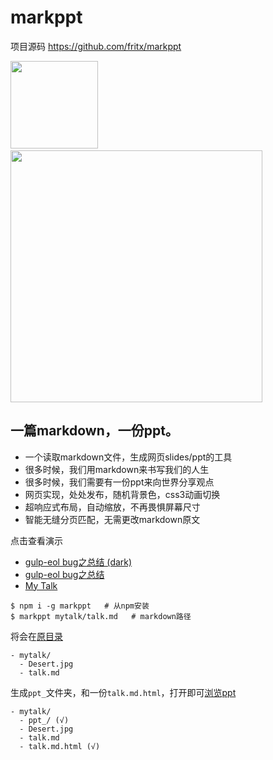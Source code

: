 # markppt

项目源码 <https://github.com/fritx/markppt>

<img width="140" src="https://github.com/fritx/markppt/blob/dev/screenshots/2015-04-11%2002.09.47.png">
&nbsp;&nbsp;<img width="403" src="https://github.com/fritx/markppt/blob/dev/screenshots/2015-04-10%2023.17.37.png">

## 一篇markdown，一份ppt。

- 一个读取markdown文件，生成网页slides/ppt的工具
- 很多时候，我们用markdown来书写我们的人生
- 很多时候，我们需要有一份ppt来向世界分享观点
- 网页实现，处处发布，随机背景色，css3动画切换
- 超响应式布局，自动缩放，不再畏惧屏幕尺寸
- 智能无缝分页匹配，无需更改markdown原文

点击查看演示

- [gulp-eol bug之总结 (dark)](http://fritx.github.io/markppt/gulpeol-dark/gulp-eol-bug.md.html)
- [gulp-eol bug之总结](http://fritx.github.io/markppt/gulpeol/gulp-eol-bug.md.html)
- [My Talk](http://fritx.github.io/markppt/mytalk/talk.md.html)

```
$ npm i -g markppt   # 从npm安装
$ markppt mytalk/talk.md   # markdown路径
```

将会在[原目录](https://github.com/fritx/markppt/tree/master/examples/mytalk/)

```
- mytalk/
  - Desert.jpg
  - talk.md
```

生成`ppt_`文件夹，和一份`talk.md.html`，打开即可[浏览ppt](http://fritx.github.io/markppt/mytalk/talk.md.html)

```
- mytalk/
  - ppt_/ (√)
  - Desert.jpg
  - talk.md
  - talk.md.html (√)
```
